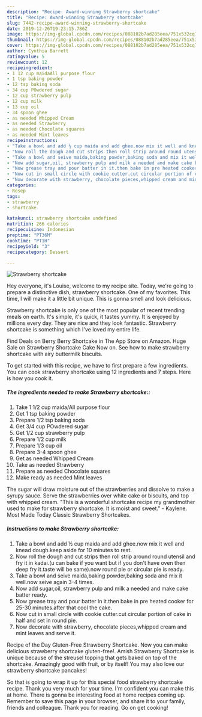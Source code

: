 ```yaml
---
description: "Recipe: Award-winning Strawberry shortcake"
title: "Recipe: Award-winning Strawberry shortcake"
slug: 7442-recipe-award-winning-strawberry-shortcake
date: 2019-12-26T19:23:15.786Z
image: https://img-global.cpcdn.com/recipes/088102b7ad285eea/751x532cq70/strawberry-shortcake-recipe-main-photo.jpg
thumbnail: https://img-global.cpcdn.com/recipes/088102b7ad285eea/751x532cq70/strawberry-shortcake-recipe-main-photo.jpg
cover: https://img-global.cpcdn.com/recipes/088102b7ad285eea/751x532cq70/strawberry-shortcake-recipe-main-photo.jpg
author: Cynthia Barrett
ratingvalue: 5
reviewcount: 12
recipeingredient:
- 1 12 cup maidaAll purpose flour
- 1 tsp baking powder
- 12 tsp baking soda
- 34 cup POwdered sugar
- 12 cup strawberry pulp
- 12 cup milk
- 13 cup oil
- 34 spoon ghee
- as needed Whipped Cream
- as needed Strawberry
- as needed Chocolate squares
- as needed Mint leaves
recipeinstructions:
- "Take a bowl and add ½ cup maida and add ghee.now mix it well and knead dough.keep aside for 10 minutes to rest."
- "Now roll the dough and cut strips then roll strip around round utensil and fry it in kadai.(u can bake if you want but if you don&#39;t have oven then deep fry it.taste will be same).now round pie or circular pie is ready."
- "Take a bowl and seive maida,baking powder,baking soda and mix it well.now seive again 3-4 times."
- "Now add sugar,oil, strawberry pulp and milk a needed and make cake batter ready."
- "Now grease tray and pour batter in it.then bake in pre heated cooker for 25-30 minutes.after that cool the cake."
- "Now cut in small circle with cookie cutter.cut circular portion of cake in half and set in round pie."
- "Now decorate with strawberry, chocolate pieces,whipped cream and mint leaves and serve it."
categories:
- Resep
tags:
- strawberry
- shortcake

katakunci: strawberry shortcake undefined
nutrition: 266 calories
recipecuisine: Indonesian
preptime: "PT36M"
cooktime: "PT1H"
recipeyield: "3"
recipecategory: Dessert

---
```



![Strawberry shortcake](https://img-global.cpcdn.com/recipes/088102b7ad285eea/751x532cq70/strawberry-shortcake-recipe-main-photo.jpg)

Hey everyone, it's Louise, welcome to my recipe site. Today, we're going to prepare a distinctive dish, strawberry shortcake. One of my favorites. This time, I will make it a little bit unique. This is gonna smell and look delicious.

Strawberry shortcake is only one of the most popular of recent trending meals on earth. It's simple, it's quick, it tastes yummy. It is enjoyed by millions every day. They are nice and they look fantastic. Strawberry shortcake is something which I've loved my entire life.

Find Deals on Berry Berry Shortcake in The App Store on Amazon. Huge Sale on Strawberry Shortcake Cake Now on. See how to make strawberry shortcake with airy buttermilk biscuits.


To get started with this recipe, we have to first prepare a few ingredients. You can cook strawberry shortcake using 12 ingredients and 7 steps. Here is how you cook it.

##### The ingredients needed to make Strawberry shortcake::

1. Take 1 1/2 cup maida/All purpose flour
1. Get 1 tsp baking powder
1. Prepare 1/2 tsp baking soda
1. Get 3/4 cup POwdered sugar
1. Get 1/2 cup strawberry pulp
1. Prepare 1/2 cup milk
1. Prepare 1/3 cup oil
1. Prepare 3-4 spoon ghee
1. Get as needed Whipped Cream
1. Take as needed Strawberry
1. Prepare as needed Chocolate squares
1. Make ready as needed Mint leaves


The sugar will draw moisture out of the strawberries and dissolve to make a syrupy sauce. Serve the strawberries over white cake or biscuits, and top with whipped cream. &#34;This is a wonderful shortcake recipe my grandmother used to make for strawberry shortcake. It is moist and sweet.&#34; - Kaylene. Most Made Today Classic Strawberry Shortcakes. 

##### Instructions to make Strawberry shortcake:

1. Take a bowl and add ½ cup maida and add ghee.now mix it well and knead dough.keep aside for 10 minutes to rest.
1. Now roll the dough and cut strips then roll strip around round utensil and fry it in kadai.(u can bake if you want but if you don&#39;t have oven then deep fry it.taste will be same).now round pie or circular pie is ready.
1. Take a bowl and seive maida,baking powder,baking soda and mix it well.now seive again 3-4 times.
1. Now add sugar,oil, strawberry pulp and milk a needed and make cake batter ready.
1. Now grease tray and pour batter in it.then bake in pre heated cooker for 25-30 minutes.after that cool the cake.
1. Now cut in small circle with cookie cutter.cut circular portion of cake in half and set in round pie.
1. Now decorate with strawberry, chocolate pieces,whipped cream and mint leaves and serve it.


Recipe of the Day Gluten-Free Strawberry Shortcake. Now you can make delicious strawberry shortcake gluten-free!. Amish Strawberry Shortcake is unique because of the streusel topping that gets baked on top of the shortcake. Amazingly good with fruit, or by itself! You may also love our strawberry shortcake pancakes! 

So that is going to wrap it up for this special food strawberry shortcake recipe. Thank you very much for your time. I'm confident you can make this at home. There is gonna be interesting food at home recipes coming up. Remember to save this page in your browser, and share it to your family, friends and colleague. Thank you for reading. Go on get cooking!
